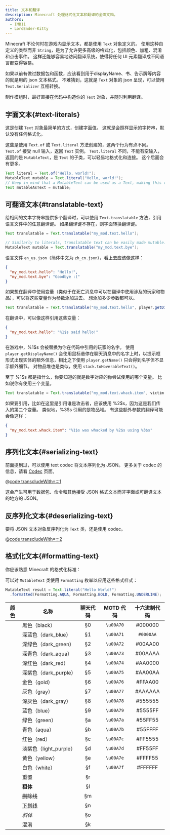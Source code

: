 ```yaml
---
title: 文本和翻译
description: Minecraft 处理格式化文本和翻译的全面文档。
authors:
  - IMB11
  - LordEnder-Kitty
---
```


<!-- markdownlint-configure-file { MD033: { allowed_elements: [br, ColorSwatch, u] } } -->

Minecraft 不论何时在游戏内显示文本，都是使用 `Text` 对象定义的。
使用这种自定义的类型而非 `String`，是为了允许更多高级的格式化，包括颜色、加粗、混淆和点击事件。 这样还能够容易地访问翻译系统，使得将任何 UI 元素翻译成不同语言都变得容易。

如果以前有做过数据包和函数，应该看到用于displayName、书、告示牌等内容的就是用的 json 文本格式。 不难猜到，这就是 `Text` 对象的 json 呈现，可以使用 `Text.Serializer` 互相转换。

制作模组时，最好直接在代码中构造你的 `Text` 对象，并随时利用翻译。

## 字面文本{#text-literals}

这是创建 `Text` 对象最简单的方式，创建字面值。 这就是会照样显示的字符串，默认没有任何格式化。

这些是使用 `Text.of` 或 `Text.literal` 方法创建的，这两个行为有点不同。 `Text.of` 接受 null 输入，返回 `Text` 实例。 `Text.literal` 不同，不能有空输入，返回的是 `MutableText`，是 `Text` 的子类，可以轻易地格式化和连接。 这个后面会有更多。

```java
Text literal = Text.of("Hello, world!");
MutableText mutable = Text.literal("Hello, world!");
// Keep in mind that a MutableText can be used as a Text, making this valid:
Text mutableAsText = mutable;
```

## 可翻译文本{#translatable-text}

给相同的文本字符串提供多个翻译时，可以使用 `Text.translatable` 方法，引用语言文件中的任意翻译键。 如果翻译键不存在，则字面转换翻译键。

```java
Text translatable = Text.translatable("my_mod.text.hello");

// Similarly to literals, translatable text can be easily made mutable.
MutableText mutable = Text.translatable("my_mod.text.bye");
```

语言文件 `en_us.json`（简体中文为 `zh_cn.json`），看上去应该像这样：

```json
{
  "my_mod.text.hello": "Hello!",
  "my_mod.text.bye": "Goodbye :("
}
```

如果想在翻译中使用变量（类似于在死亡消息中可以在翻译中使用涉及的玩家和物品），可以将这些变量作为参数添加进去。 想添加多少参数都可以。

```java
Text translatable = Text.translatable("my_mod.text.hello", player.getDisplayName());
```

在翻译中，可以像这样引用这些变量：

```json
{
  "my_mod.text.hello": "%1$s said hello!"
}
```

在游戏中，%1\$s 会被替换为你在代码中引用的玩家的名字。 使用 `player.getDisplayName()` 会使用鼠标悬停在聊天消息中的名字上时，以提示框形式出现实体的额外信息，相比之下使用 `player.getName()` 只会得到名字但不显示额外细节。 对物品堆也是类似，使用 `stack.toHoverableText()`。

至于 %1\$s 都是指什么，你要知道的就是数字对应的你尝试使用的哪个变量。 比如说你有使用三个变量。

```java
Text translatable = Text.translatable("my_mod.text.whack.item", victim.getDisplayName(), attacker.getDisplayName(), itemStack.toHoverableText());
```

如果要引用，比如在这里是引用谁是攻击者，应该使用 %2\$s，因为这是我们传入的第二个变量。 类似地，%3\$s 引用的是物品堆。 有这些额外参数的翻译可能会像这样：

```json
{
  "my_mod.text.whack.item": "%1$s was whacked by %2$s using %3$s"
}
```

## 序列化文本{#serializing-text}

<!-- NOTE: These have been put into the reference mod as they're likely to be updated to codecs in the next few updates. -->

前面提到过，可以使用 text codec 将文本序列化为 JSON。 更多关于 codec 的信息，请看 [Codec](./codecs) 页面。

@[code transcludeWith=:::1](@/reference/1.21.8/src/client/java/com/example/docs/rendering/TextTests.java)

这会产生可用于数据包、命令和其他接受 JSON 格式文本而非字面或可翻译文本的地方的 JSON。

## 反序列化文本{#deserializing-text}

要将 JSON 文本对象反序列化为 `Text` 类，还是使用 codec。

@[code transcludeWith=:::2](@/reference/1.21.8/src/client/java/com/example/docs/rendering/TextTests.java)

## 格式化文本{#formatting-text}

你应该熟悉 Minecraft 的格式化标准：

可以对 `MutableText` 类使用 `Formatting` 枚举以应用这些格式样式：

```java
MutableText result = Text.literal("Hello World!")
  .formatted(Formatting.AQUA, Formatting.BOLD, Formatting.UNDERLINE);
```

|                颜色               | 名称                                     | 聊天代码 |   MOTD 代码  |   十六进制代码  |
| :-----------------------------: | -------------------------------------- | :--: | :--------: | :-------: |
| <ColorSwatch color="#000000" /> | 黑色（black）                              |  §0  | `\u00A70` |  #000000  |
| <ColorSwatch color="#0000AA" /> | 深蓝色（dark_blue）    |  §1  | `\u00A71` | `#0000AA` |
| <ColorSwatch color="#00AA00" /> | 深绿色（dark_green）   |  §2  | `\u00A72` |  #00AA00  |
| <ColorSwatch color="#00AAAA" /> | 深青色（dark_aqua）    |  §3  | `\u00A73` |  #00AAAA  |
| <ColorSwatch color="#AA0000" /> | 深红色（dark_red）     |  §4  | `\u00A74` |  #AA0000  |
| <ColorSwatch color="#AA00AA" /> | 深紫色（dark_purple）  |  §5  | `\u00A75` |  #AA00AA  |
| <ColorSwatch color="#FFAA00" /> | 金色（gold）                               |  §6  | `\u00A76` |  #FFAA00  |
| <ColorSwatch color="#AAAAAA" /> | 灰色（gray）                               |  §7  | `\u00A77` |  #AAAAAA  |
| <ColorSwatch color="#555555" /> | 深灰色（dark_gray）    |  §8  | `\u00A78` |  #555555  |
| <ColorSwatch color="#5555FF" /> | 蓝色（blue）                               |  §9  | `\u00A79` |  #5555FF  |
| <ColorSwatch color="#55FF55" /> | 绿色（green）                              |  §a  | `\u00A7a` |  #55FF55  |
| <ColorSwatch color="#55FFFF" /> | 青色（aqua）                               |  §b  | `\u00A7b` |  #55FFFF  |
| <ColorSwatch color="#FF5555" /> | 红色（red）                                |  §c  | `\u00A7c` |  #FF5555  |
| <ColorSwatch color="#FF55FF" /> | 淡紫色（light_purple） |  §d  | `\u00A7d` |  #FF55FF  |
| <ColorSwatch color="#FFFF55" /> | 黄色（yellow）                             |  §e  | `\u00A7e` |  #FFFF55  |
| <ColorSwatch color="#FFFFFF" /> | 白色（white）                              |  §f  | `\u00A7f` |  #FFFFFF  |
|                                 | 重置                                     |  §r  |            |           |
|                                 | **粗体**                                 |  §l  |            |           |
|                                 | ~~删除线~~                                |  §m  |            |           |
|                                 | <u>下划线</u>                             |  §n  |            |           |
|                                 | _斜体_                                   |  §o  |            |           |
|                                 | 混淆                                     |  §k  |            |           |
